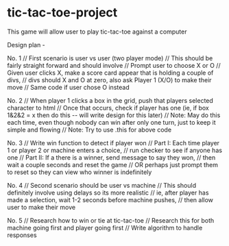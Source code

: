 # tic-tac-toe-project
This game will allow user to play tic-tac-toe against a computer

Design plan -



No. 1
// First scenario is user vs user (two player mode)
// This should be fairly straight forward and should involve 
// Prompt user to choose X or O
// Given user clicks X, make a score card appear that is holding a couple of divs, 
// divs should X and O at zero, also ask Player 1 (X/O) to make their move
// Same code if user chose O instead


No. 2
// When player 1 clicks a box in the grid, push that players selected character to html
// Once that occurs, check if player has one (ie, if box 1&2&2 = x then do this -- will write design for this later)
// Note: May do this each time, even though nobody can win after only one turn, just to keep it simple and flowing
// Note: Try to use .this for above code

No. 3 
// Write win function to detect if player won
// Part I: Each time player 1 or player 2 or machine enters a choice,
// run checker to see if anyone has one
// Part II: If a there is a winner, send message to say they won, 
// then wait a couple seconds and reset the game
// OR perhaps just prompt them to reset so they can view who winner is indefinitely



No. 4
// Second scenario should be user vs machine
// This should definitely involve using delays so its more realistic
// ie, after player has made a selection, wait 1-2 seconds before machine pushes,
// then allow user to make their move

No. 5
// Research how to win or tie at tic-tac-toe
// Research this for both machine going first and player going first
// Write algorithm to handle responses
